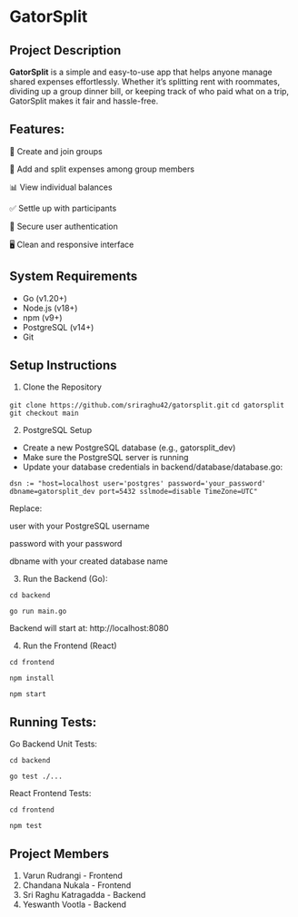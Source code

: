 # GatorSplit

## Project Description  
**GatorSplit** is a simple and easy-to-use app that helps anyone manage shared expenses effortlessly. Whether it’s splitting rent with roommates, dividing up a group dinner bill, or keeping track of who paid what on a trip, GatorSplit makes it fair and hassle-free.  

## Features:

👥 Create and join groups

💸 Add and split expenses among group members

📊 View individual balances

✅ Settle up with participants

🔐 Secure user authentication

🖥️ Clean and responsive interface

## System Requirements

- Go (v1.20+)
- Node.js (v18+)
- npm (v9+)
- PostgreSQL (v14+)
- Git

## Setup Instructions

1. Clone the Repository

` git clone https://github.com/sriraghu42/gatorsplit.git `
`cd gatorsplit`
`git checkout main`

2. PostgreSQL Setup

- Create a new PostgreSQL database (e.g., gatorsplit_dev)
- Make sure the PostgreSQL server is running
- Update your database credentials in backend/database/database.go:

`dsn := "host=localhost user='postgres' password='your_password' dbname=gatorsplit_dev port=5432 sslmode=disable TimeZone=UTC"`

Replace:

user with your PostgreSQL username

password with your password

dbname with your created database name

3. Run the Backend (Go):

`cd backend`

`go run main.go`

Backend will start at: http://localhost:8080

4. Run the Frontend (React)

`cd frontend`

`npm install`

`npm start`


## Running Tests:

Go Backend Unit Tests:

`cd backend`

`go test ./...`

React Frontend Tests:

`cd frontend`

`npm test`

## Project Members  

1. Varun Rudrangi - Frontend 
2. Chandana Nukala - Frontend 
3. Sri Raghu Katragadda - Backend  
4. Yeswanth Vootla - Backend
